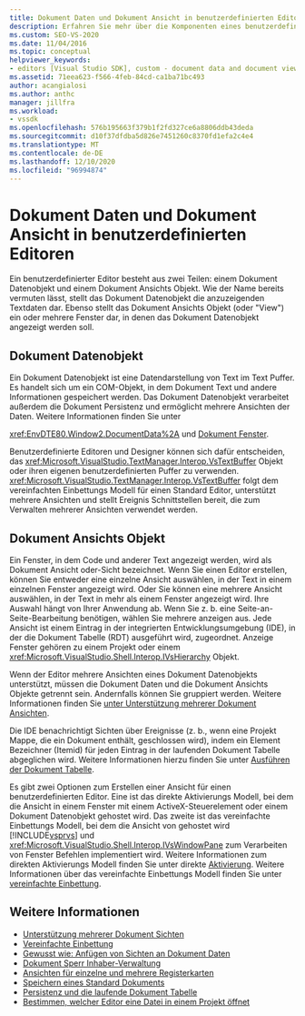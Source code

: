 ```yaml
---
title: Dokument Daten und Dokument Ansicht in benutzerdefinierten Editoren | Microsoft-Dokumentation
description: Erfahren Sie mehr über die Komponenten eines benutzerdefinierten Editors, bei denen es sich um das Dokument Datenobjekt und das Dokument Ansichts Objekt handelt.
ms.custom: SEO-VS-2020
ms.date: 11/04/2016
ms.topic: conceptual
helpviewer_keywords:
- editors [Visual Studio SDK], custom - document data and document view
ms.assetid: 71eea623-f566-4feb-84cd-ca1ba71bc493
author: acangialosi
ms.author: anthc
manager: jillfra
ms.workload:
- vssdk
ms.openlocfilehash: 576b195663f379b1f2fd327ce6a8806ddb43deda
ms.sourcegitcommit: d10f37dfdba5d826e7451260c8370fd1efa2c4e4
ms.translationtype: MT
ms.contentlocale: de-DE
ms.lasthandoff: 12/10/2020
ms.locfileid: "96994874"
---
```

# <a name="document-data-and-document-view-in-custom-editors"></a>Dokument Daten und Dokument Ansicht in benutzerdefinierten Editoren
Ein benutzerdefinierter Editor besteht aus zwei Teilen: einem Dokument Datenobjekt und einem Dokument Ansichts Objekt. Wie der Name bereits vermuten lässt, stellt das Dokument Datenobjekt die anzuzeigenden Textdaten dar. Ebenso stellt das Dokument Ansichts Objekt (oder "View") ein oder mehrere Fenster dar, in denen das Dokument Datenobjekt angezeigt werden soll.

## <a name="document-data-object"></a>Dokument Datenobjekt
 Ein Dokument Datenobjekt ist eine Datendarstellung von Text im Text Puffer. Es handelt sich um ein COM-Objekt, in dem Dokument Text und andere Informationen gespeichert werden. Das Dokument Datenobjekt verarbeitet außerdem die Dokument Persistenz und ermöglicht mehrere Ansichten der Daten. Weitere Informationen finden Sie unter

 <xref:EnvDTE80.Window2.DocumentData%2A> und [Dokument Fenster](../extensibility/internals/document-windows.md).

 Benutzerdefinierte Editoren und Designer können sich dafür entscheiden, das <xref:Microsoft.VisualStudio.TextManager.Interop.VsTextBuffer> Objekt oder ihren eigenen benutzerdefinierten Puffer zu verwenden. <xref:Microsoft.VisualStudio.TextManager.Interop.VsTextBuffer> folgt dem vereinfachten Einbettungs Modell für einen Standard Editor, unterstützt mehrere Ansichten und stellt Ereignis Schnittstellen bereit, die zum Verwalten mehrerer Ansichten verwendet werden.

## <a name="document-view-object"></a>Dokument Ansichts Objekt
 Ein Fenster, in dem Code und anderer Text angezeigt werden, wird als Dokument Ansicht oder-Sicht bezeichnet. Wenn Sie einen Editor erstellen, können Sie entweder eine einzelne Ansicht auswählen, in der Text in einem einzelnen Fenster angezeigt wird. Oder Sie können eine mehrere Ansicht auswählen, in der Text in mehr als einem Fenster angezeigt wird. Ihre Auswahl hängt von Ihrer Anwendung ab. Wenn Sie z. b. eine Seite-an-Seite-Bearbeitung benötigen, wählen Sie mehrere anzeigen aus. Jede Ansicht ist einem Eintrag in der integrierten Entwicklungsumgebung (IDE), in der die Dokument Tabelle (RDT) ausgeführt wird, zugeordnet. Anzeige Fenster gehören zu einem Projekt oder einem <xref:Microsoft.VisualStudio.Shell.Interop.IVsHierarchy> Objekt.

 Wenn der Editor mehrere Ansichten eines Dokument Datenobjekts unterstützt, müssen die Dokument Daten und die Dokument Ansichts Objekte getrennt sein. Andernfalls können Sie gruppiert werden. Weitere Informationen finden Sie [unter Unterstützung mehrerer Dokument Ansichten](../extensibility/supporting-multiple-document-views.md).

 Die IDE benachrichtigt Sichten über Ereignisse (z. b., wenn eine Projekt Mappe, die ein Dokument enthält, geschlossen wird), indem ein Element Bezeichner (Itemid) für jeden Eintrag in der laufenden Dokument Tabelle abgeglichen wird. Weitere Informationen hierzu finden Sie unter [Ausführen der Dokument Tabelle](../extensibility/internals/running-document-table.md).

 Es gibt zwei Optionen zum Erstellen einer Ansicht für einen benutzerdefinierten Editor. Eine ist das direkte Aktivierungs Modell, bei dem die Ansicht in einem Fenster mit einem ActiveX-Steuerelement oder einem Dokument Datenobjekt gehostet wird. Das zweite ist das vereinfachte Einbettungs Modell, bei dem die Ansicht von gehostet wird [!INCLUDE[vsprvs](../code-quality/includes/vsprvs_md.md)] und <xref:Microsoft.VisualStudio.Shell.Interop.IVsWindowPane> zum Verarbeiten von Fenster Befehlen implementiert wird. Weitere Informationen zum direkten Aktivierungs Modell finden Sie unter direkte [Aktivierung](/previous-versions/visualstudio/visual-studio-2015/misc/in-place-activation?preserve-view=true&view=vs-2015). Weitere Informationen über das vereinfachte Einbettungs Modell finden Sie unter [vereinfachte Einbettung](../extensibility/simplified-embedding.md).

## <a name="see-also"></a>Weitere Informationen

- [Unterstützung mehrerer Dokument Sichten](../extensibility/supporting-multiple-document-views.md)
- [Vereinfachte Einbettung](../extensibility/simplified-embedding.md)
- [Gewusst wie: Anfügen von Sichten an Dokument Daten](../extensibility/how-to-attach-views-to-document-data.md)
- [Dokument Sperr Inhaber-Verwaltung](../extensibility/document-lock-holder-management.md)
- [Ansichten für einzelne und mehrere Registerkarten](../extensibility/single-and-multi-tab-views.md)
- [Speichern eines Standard Dokuments](../extensibility/internals/saving-a-standard-document.md)
- [Persistenz und die laufende Dokument Tabelle](../extensibility/internals/persistence-and-the-running-document-table.md)
- [Bestimmen, welcher Editor eine Datei in einem Projekt öffnet](../extensibility/internals/determining-which-editor-opens-a-file-in-a-project.md)